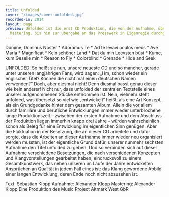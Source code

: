 ```yaml
---
title: Unfolded
cover: "/images/cover-unfolded.jpg"
recorded-in: 2014
layout: page
preview: Unfolded ist die erst CD Produktion, die von der Aufnahme, über Schnitt und
  Mastering, bis hin zur Übergabe an das Presswerk in Eigenregie durchgeführt wurde.
---
```


Domine, Dominus Noster * Adoramus Te * Ad te levavi oculos meos * Ave Maria * Magnificat * Kein schöner Land * Dat du min Leevsten büst * Kume, kum Geselle min * Reason to Fly * Colorblind * Grenade * Hide and Seek


UNFOLDED! So heißt sie nun, unsere neueste CD und so mancher, gerade unter unseren langjährigen Fans, wird sagen: „Hm, schon wieder ein englischer Titel? Können die nicht mal einen deutschen Namen verwenden?“ Doch, aber diesmal nicht! Denn diesmal passt genau dieser wie kein anderer! Nicht nur, dass unfolded der zentralen Textstelle eines unserer aufgenommenen Stücke entnommen ist. Nein, vielmehr steht unfolded, was übersetzt so viel wie „entwickelt“ heißt, als eine Art Konzept, als ein Grundgedanke hinter dem gesamten Album. Allein die vor allem durch familiäre und berufliche Entwicklungen immer wieder unterbrochene lange Produktionszeit – zwischen der ersten Aufnahme und dem Abschluss der Produktion liegen immerhin knapp drei Jahre – würden wahrscheinlich schon als Beleg für eine Entwicklung im eigentlichen Sinn genügen. Aber die Fluktuation in der Besetzung, die an dieser CD arbeitete und dafür sorgte, dass die Arbeiten an dieser Aufnahme immer wieder neu organisiert werden mussten, ist der eigentliche Grund dafür, unserer nunmehr sechsten Aufnahme den Titel unfolded zu geben. Und so verbinden sich auf dieser Aufnahme verschiedene Besetzungen, die nach verschiedenen Konzepten und Klangvorstellungen gearbeitet haben, eindrucksvoll zu einem Gesamtkunstwerk, das neben unseren im Laufe der Jahre entwickelten Ansprüchen an Qualität in jedem Fall eines ist: das Klang gewordene Abbild einer langen Entwicklung, deren Ende noch nicht abzusehen ist.



Text: Sebastian Klopp
Aufnahme: Alexander Klopp
Mastering: Alexander Klopp
Eine Produktion des Music Project Altmark West GbR
